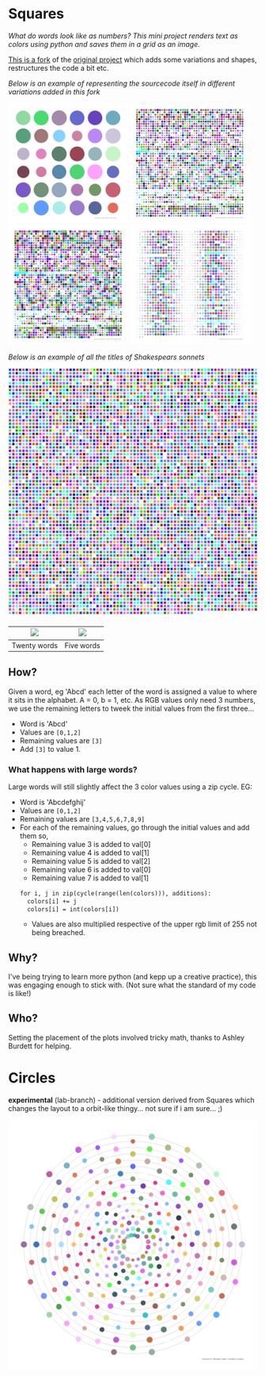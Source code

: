 
# Squares
_What do words look like as numbers? This mini project renders text as colors using python and saves them in a grid as an image._


[This is a fork](https://github.com/s3h10r/Squares) of the 
[original project](https://github.com/kevinhowbrook/Squares) 
which adds some variations and shapes, restructures the code a bit etc.

_Below is an example of representing the sourcecode itself in different variations added in this fork_

<img src="print_brainstorming_words_1_1_1.png" width="48%"></img>
<img src="print_squarecode_1_2_0.png" width="48%"></img>
<img src="print_squarecode_0_2_0.png" width="48%"></img>
<img src="print_squarecode_1_10_opacity-variation-on.png" width="48%"></img>


_Below is an example of all the titles of Shakespears sonnets_

<img src="square.jpg"></img>

|   <img src="square_twenty_words.jpg" width=100%></img> |<img src="square_five_words.jpg" width=100%></img>|
|---|---|
| Twenty words| Five words |

## How?
Given a word, eg 'Abcd' each letter of the word is assigned a value to where it sits in the alphabet. A = 0, b = 1, etc. As RGB values only need 3 numbers, we use the remaining letters to tweek the initial values from the first three...
 - Word is 'Abcd'
 - Values are `[0,1,2]` 
 - Remaining values are `[3]`
 - Add `[3]` to value 1.
### What happens with large words?
Large words will still slightly affect the 3 color values using a zip cycle. EG:
 - Word is 'Abcdefghij' 
 - Values are `[0,1,2]`
 - Remaining values are `[3,4,5,6,7,8,9]`
 - For each of the remaining values, go through the initial values and add them so,
   - Remaining value 3 is added to val[0]
   - Remaining value 4 is added to val[1]
   - Remaining value 5 is added to val[2]
   - Remaining value 6 is added to val[0]
   - Remaining value 7 is added to val[1] 
    ```
    for i, j in zip(cycle(range(len(colors))), additions):
      colors[i] += j
      colors[i] = int(colors[i])
    ```
    - Values are also multiplied respective of the upper rgb limit of 255 not being breached.

## Why?
I've being trying to learn more python (and kepp up a creative practice), this was engaging enough to stick with. (Not sure what the standard of my code is like!)

## Who?
Setting the placement of the plots involved tricky math, thanks to Ashley Burdett for helping.


# Circles

**experimental** (lab-branch) - additional version derived from Squares which changes the
layout to a orbit-like thingy... not sure if i am sure... ;)


<img src="print_circles_1_2_1.png" width="100%"></img>
